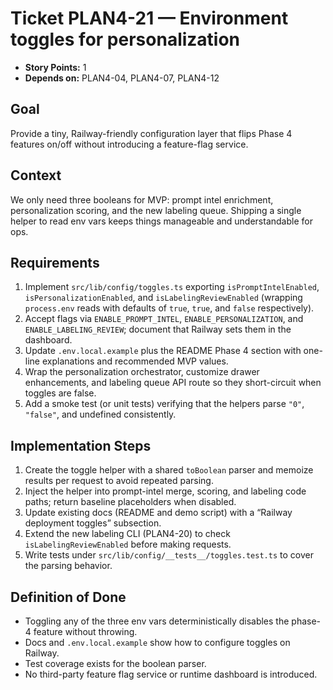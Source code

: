 # Ticket PLAN4-21 — Environment toggles for personalization

- **Story Points:** 1
- **Depends on:** PLAN4-04, PLAN4-07, PLAN4-12

## Goal
Provide a tiny, Railway-friendly configuration layer that flips Phase 4 features on/off without introducing a feature-flag service.

## Context
We only need three booleans for MVP: prompt intel enrichment, personalization scoring, and the new labeling queue. Shipping a single helper to read env vars keeps things manageable and understandable for ops.

## Requirements
1. Implement `src/lib/config/toggles.ts` exporting `isPromptIntelEnabled`, `isPersonalizationEnabled`, and `isLabelingReviewEnabled` (wrapping `process.env` reads with defaults of `true`, `true`, and `false` respectively).
2. Accept flags via `ENABLE_PROMPT_INTEL`, `ENABLE_PERSONALIZATION`, and `ENABLE_LABELING_REVIEW`; document that Railway sets them in the dashboard.
3. Update `.env.local.example` plus the README Phase 4 section with one-line explanations and recommended MVP values.
4. Wrap the personalization orchestrator, customize drawer enhancements, and labeling queue API route so they short-circuit when toggles are false.
5. Add a smoke test (or unit tests) verifying that the helpers parse `"0"`, `"false"`, and undefined consistently.

## Implementation Steps
1. Create the toggle helper with a shared `toBoolean` parser and memoize results per request to avoid repeated parsing.
2. Inject the helper into prompt-intel merge, scoring, and labeling code paths; return baseline placeholders when disabled.
3. Update existing docs (README and demo script) with a “Railway deployment toggles” subsection.
4. Extend the new labeling CLI (PLAN4-20) to check `isLabelingReviewEnabled` before making requests.
5. Write tests under `src/lib/config/__tests__/toggles.test.ts` to cover the parsing behavior.

## Definition of Done
- Toggling any of the three env vars deterministically disables the phase-4 feature without throwing.
- Docs and `.env.local.example` show how to configure toggles on Railway.
- Test coverage exists for the boolean parser.
- No third-party feature flag service or runtime dashboard is introduced.
